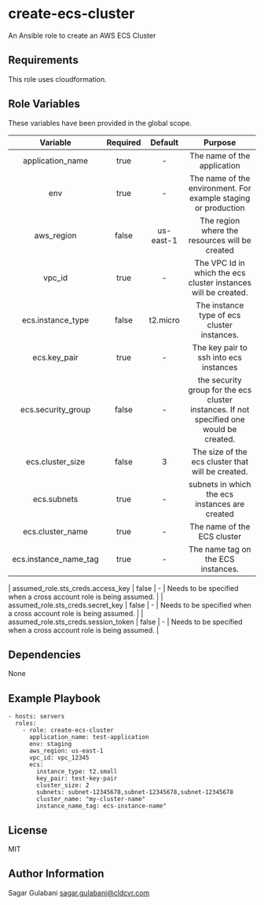 create-ecs-cluster
=========

An Ansible role to create an AWS ECS Cluster

Requirements
------------

This role uses cloudformation. 

Role Variables
-------------- 

These variables have been provided in the global scope.

| Variable | Required | Default |  Purpose |
|:---:|:---:|:---:|:---:|
| application_name        | true  |     -     | The name of the application |
| env                     | true  |     -     |  The name of the environment. For example staging or production |
| aws_region              | false | us-east-1 | The region where the resources will be created |
| vpc_id                  | true  |     -     | The VPC Id in which the ecs cluster instances will be created. |
| ecs.instance_type       | false | t2.micro  | The instance type of ecs cluster instances.  |
| ecs.key_pair            | true  |     -     | The key pair to ssh into ecs instances          |
| ecs.security_group      | false |     -     | the security group for the ecs cluster instances. If not specified one would be created.  |     
| ecs.cluster_size        | false |     3     | The size of the ecs cluster that will be created.|
| ecs.subnets             | true  |     -     | subnets in which the ecs instances are created  |
| ecs.cluster_name        | true  |     -     | The name of the ECS cluster  |
| ecs.instance_name_tag   | true  |     -     | The name tag on the ECS instances.  |

| assumed_role.sts_creds.access_key    | false | -  | Needs to be specified when a cross account role is being assumed.  |
| assumed_role.sts_creds.secret_key    | false | -  | Needs to be specified when a cross account role is being assumed.  |
| assumed_role.sts_creds.session_token | false | -  | Needs to be specified when a cross account role is being assumed.  |

Dependencies
------------

None

Example Playbook
----------------

    - hosts: servers
      roles:
        - role: create-ecs-cluster
          application_name: test-application
          env: staging
          aws_region: us-east-1
          vpc_id: vpc_12345
          ecs:
            instance_type: t2.small
            key_pair: test-key-pair
            cluster_size: 2
            subnets: subnet-12345678,subnet-12345678,subnet-12345678
            cluster_name: "my-cluster-name"
            instance_name_tag: ecs-instance-name" 


License
-------

MIT

Author Information
------------------

Sagar Gulabani
sagar.gulabani@cldcvr.com
